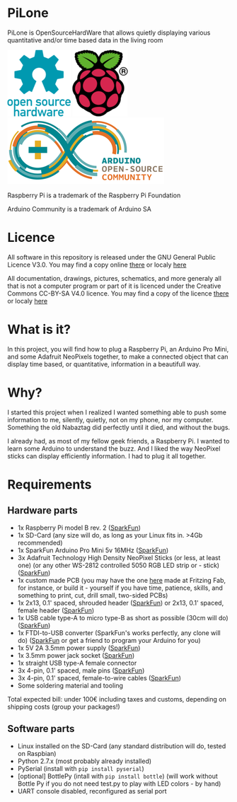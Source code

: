 PiLone
======

PiLone is OpenSourceHardWare that allows quietly displaying various quantitative and/or time based data in the living room

[![OpenSource HardWare logo](./docs/img/oshw-logo-x150-px.png)](http://www.oshwa.org)
[![Raspberry Pi Logo](./docs/img/Raspi_logo-x150.png)](http://www.raspberrypi.org/)
[![Arduino Community Logo](./docs/img/arduino-community-x150.png)](http://www.arduino.cc)

Raspberry Pi is a trademark of the Raspberry Pi Foundation

Arduino Community is a trademark of Arduino SA

Licence
=======

All software in this repository is released under the GNU General Public Licence V3.0. You may find a copy online [there](http://opensource.org/licenses/GPL-3.0) or localy [here](./software-licence.txt)

All documentation, drawings, pictures, schematics, and more generaly all that is not a computer program or part of it is licenced under the Creative Commons CC-BY-SA V4.0 licence. You may find a copy of the licence [there](http://creativecommons.org/licenses/by-sa/4.0/) or localy [here](./hardware-licence.txt)

What is it?
===========

In this project, you will find how to plug a Raspberry Pi, an Arduino Pro Mini, and some Adafruit NeoPixels together, to make a connected object that can display time based, or quantitative, information in a beautifull way.

Why?
====

I started this project when I realized I wanted something able to push some information to me, silently, quietly, not on my phone, nor my computer. Something the old Nabaztag did perfectly until it died, and without the bugs.

I already had, as most of my fellow geek friends, a Raspberry Pi. I wanted to learn some Arduino to understand the buzz. And I liked the way NeoPixel sticks can display efficiently information. I had to plug it all together.

Requirements
============

Hardware parts
--------------

- 1x Raspberry Pi model B rev. 2 ([SparkFun](https://www.sparkfun.com/products/11546))
- 1x SD-Card (any size will do, as long as your Linux fits in. >4Gb recommended)
- 1x SparkFun Arduino Pro Mini 5v 16MHz ([SparkFun](https://www.sparkfun.com/products/11113))
- 3x Adafruit Technology High Density NeoPixel Sticks (or less, at least one) (or any other WS-2812 controlled 5050 RGB LED strip or - stick) ([SparkFun](https://www.sparkfun.com/products/12661))
- 1x custom made PCB (you may have the one [here](./hardware/PiLone‰20rev‰20C.fzz) made at Fritzing Fab, for instance, or build it - yourself if you have time, patience, skills, and something to print, cut, drill small, two-sided PCBs)
- 1x 2x13, 0.1' spaced, shrouded header ([SparkFun](https://www.sparkfun.com/products/11490)) or 2x13, 0.1' spaced, female header ([SparkFun](https://www.sparkfun.com/products/11765))
- 1x USB cable type-A to micro type-B as short as possible (30cm will do) ([SparkFun](https://www.sparkfun.com/products/10215))
- 1x FTDI-to-USB converter (SparkFun's works perfectly, any clone will do) ([SparkFun](https://www.sparkfun.com/products/9716) or get a friend to program your Arduino for you)
- 1x 5V 2A 3.5mm power supply ([SparkFun](https://www.sparkfun.com/products/12889))
- 1x 3.5mm power jack socket ([SparkFun](https://www.sparkfun.com/products/119))
- 1x straight USB type-A female connector
- 3x 4-pin, 0.1' spaced, male pins ([SparkFun](https://www.sparkfun.com/products/116))
- 3x 4-pin, 0.1' spaced, female-to-wire cables ([SparkFun](https://www.sparkfun.com/products/10364))
- Some soldering material and tooling

Total expected bill: under 100€ including taxes and customs, depending on shipping costs (group your packages!)

Software parts
--------------

- Linux installed on the SD-Card (any standard distribution will do, tested on Raspbian)
- Python 2.7.x (most probably already installed)
- PySerial (install with `pip install pyserial`)
- [optional] BottlePy (intall with `pip install bottle`) (will work without Bottle Py if you do not need test.py to play with LED colors - by hand)
- UART console disabled, reconfigured as serial port